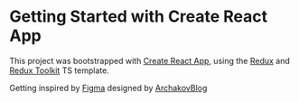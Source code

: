 # Getting Started with Create React App

This project was bootstrapped with [Create React App](https://github.com/facebook/create-react-app), using the [Redux](https://redux.js.org/) and [Redux Toolkit](https://redux-toolkit.js.org/) TS template.


Getting inspired by [Figma](https://www.figma.com/file/wWUnQwvRDWBfPx1v1pCAfO/React-Pizza) designed by [ArchakovBlog](https://www.youtube.com/c/ArchakovBlog)

